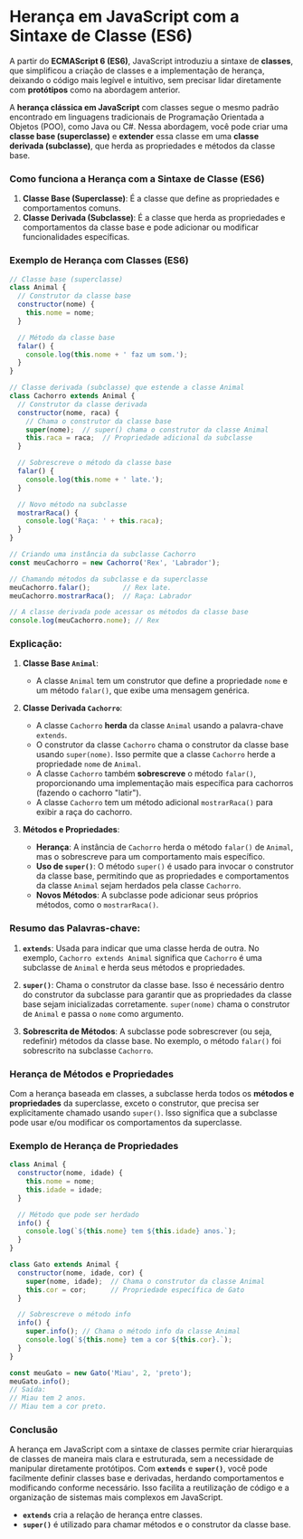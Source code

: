 # Herança em JavaScript com a Sintaxe de Classe (ES6)

A partir do **ECMAScript 6 (ES6)**, JavaScript introduziu a sintaxe de **classes**, que simplificou a criação de classes e a implementação de herança, deixando o código mais legível e intuitivo, sem precisar lidar diretamente com **protótipos** como na abordagem anterior.

A **herança clássica em JavaScript** com classes segue o mesmo padrão encontrado em linguagens tradicionais de Programação Orientada a Objetos (POO), como Java ou C#. Nessa abordagem, você pode criar uma **classe base (superclasse)** e **extender** essa classe em uma **classe derivada (subclasse)**, que herda as propriedades e métodos da classe base.

### **Como funciona a Herança com a Sintaxe de Classe (ES6)**

1. **Classe Base (Superclasse)**: É a classe que define as propriedades e comportamentos comuns.
2. **Classe Derivada (Subclasse)**: É a classe que herda as propriedades e comportamentos da classe base e pode adicionar ou modificar funcionalidades específicas.

### **Exemplo de Herança com Classes (ES6)**

```javascript
// Classe base (superclasse)
class Animal {
  // Construtor da classe base
  constructor(nome) {
    this.nome = nome;
  }

  // Método da classe base
  falar() {
    console.log(this.nome + ' faz um som.');
  }
}

// Classe derivada (subclasse) que estende a classe Animal
class Cachorro extends Animal {
  // Construtor da classe derivada
  constructor(nome, raca) {
    // Chama o construtor da classe base
    super(nome);  // super() chama o construtor da classe Animal
    this.raca = raca;  // Propriedade adicional da subclasse
  }

  // Sobrescreve o método da classe base
  falar() {
    console.log(this.nome + ' late.');
  }

  // Novo método na subclasse
  mostrarRaca() {
    console.log('Raça: ' + this.raca);
  }
}

// Criando uma instância da subclasse Cachorro
const meuCachorro = new Cachorro('Rex', 'Labrador');

// Chamando métodos da subclasse e da superclasse
meuCachorro.falar();        // Rex late.
meuCachorro.mostrarRaca();  // Raça: Labrador

// A classe derivada pode acessar os métodos da classe base
console.log(meuCachorro.nome); // Rex
```

### **Explicação:**

1. **Classe Base `Animal`**:
   - A classe `Animal` tem um construtor que define a propriedade `nome` e um método `falar()`, que exibe uma mensagem genérica.
   
2. **Classe Derivada `Cachorro`**:
   - A classe `Cachorro` **herda** da classe `Animal` usando a palavra-chave `extends`.
   - O construtor da classe `Cachorro` chama o construtor da classe base usando `super(nome)`. Isso permite que a classe `Cachorro` herde a propriedade `nome` de `Animal`.
   - A classe `Cachorro` também **sobrescreve** o método `falar()`, proporcionando uma implementação mais específica para cachorros (fazendo o cachorro "latir").
   - A classe `Cachorro` tem um método adicional `mostrarRaca()` para exibir a raça do cachorro.

3. **Métodos e Propriedades**:
   - **Herança**: A instância de `Cachorro` herda o método `falar()` de `Animal`, mas o sobrescreve para um comportamento mais específico.
   - **Uso de `super()`**: O método `super()` é usado para invocar o construtor da classe base, permitindo que as propriedades e comportamentos da classe `Animal` sejam herdados pela classe `Cachorro`.
   - **Novos Métodos**: A subclasse pode adicionar seus próprios métodos, como o `mostrarRaca()`.

### **Resumo das Palavras-chave:**

1. **`extends`**: Usada para indicar que uma classe herda de outra. No exemplo, `Cachorro extends Animal` significa que `Cachorro` é uma subclasse de `Animal` e herda seus métodos e propriedades.
   
2. **`super()`**: Chama o construtor da classe base. Isso é necessário dentro do construtor da subclasse para garantir que as propriedades da classe base sejam inicializadas corretamente. `super(nome)` chama o construtor de `Animal` e passa o `nome` como argumento.

3. **Sobrescrita de Métodos**: A subclasse pode sobrescrever (ou seja, redefinir) métodos da classe base. No exemplo, o método `falar()` foi sobrescrito na subclasse `Cachorro`.

### **Herança de Métodos e Propriedades**

Com a herança baseada em classes, a subclasse herda todos os **métodos e propriedades** da superclasse, exceto o construtor, que precisa ser explicitamente chamado usando `super()`. Isso significa que a subclasse pode usar e/ou modificar os comportamentos da superclasse.

### **Exemplo de Herança de Propriedades**

```javascript
class Animal {
  constructor(nome, idade) {
    this.nome = nome;
    this.idade = idade;
  }

  // Método que pode ser herdado
  info() {
    console.log(`${this.nome} tem ${this.idade} anos.`);
  }
}

class Gato extends Animal {
  constructor(nome, idade, cor) {
    super(nome, idade);  // Chama o construtor da classe Animal
    this.cor = cor;      // Propriedade específica de Gato
  }

  // Sobrescreve o método info
  info() {
    super.info(); // Chama o método info da classe Animal
    console.log(`${this.nome} tem a cor ${this.cor}.`);
  }
}

const meuGato = new Gato('Miau', 2, 'preto');
meuGato.info();
// Saída:
// Miau tem 2 anos.
// Miau tem a cor preto.
```

### **Conclusão**

A herança em JavaScript com a sintaxe de classes permite criar hierarquias de classes de maneira mais clara e estruturada, sem a necessidade de manipular diretamente protótipos. Com **`extends`** e **`super()`**, você pode facilmente definir classes base e derivadas, herdando comportamentos e modificando conforme necessário. Isso facilita a reutilização de código e a organização de sistemas mais complexos em JavaScript.

- **`extends`** cria a relação de herança entre classes.
- **`super()`** é utilizado para chamar métodos e o construtor da classe base.


